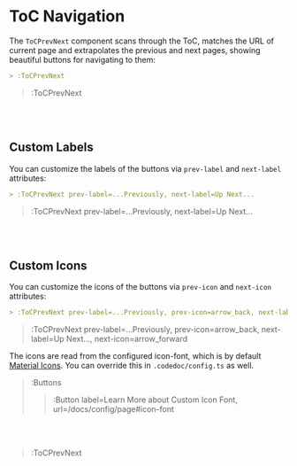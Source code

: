 # ToC Navigation

The `ToCPrevNext` component scans through the ToC, matches the URL of current page
and extrapolates the previous and next pages, showing beautiful buttons for navigating to them:

```md
> :ToCPrevNext
```

> :ToCPrevNext

<br><br>

## Custom Labels

You can customize the labels of the buttons via `prev-label` and `next-label` attributes:

```md
> :ToCPrevNext prev-label=...Previously, next-label=Up Next...
```

> :ToCPrevNext prev-label=...Previously, next-label=Up Next...

<br><br>

## Custom Icons

You can customize the icons of the buttons via `prev-icon` and `next-icon` attributes:

```md
> :ToCPrevNext prev-label=...Previously, prev-icon=arrow_back, next-label=Up Next..., next-icon=arrow_forward
```

> :ToCPrevNext prev-label=...Previously, prev-icon=arrow_back, next-label=Up Next..., next-icon=arrow_forward

The icons are read from the configured icon-font, which is by default
[Material Icons](https://material.io/resources/icons/?style=baseline). You can override
this in `.codedoc/config.ts` as well.

> :Buttons
> > :Button label=Learn More about Custom Icon Font, url=/docs/config/page#icon-font


<br><br>

> :ToCPrevNext